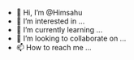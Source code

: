 - 👋 Hi, I’m @Himsahu
- 👀 I’m interested in ...
- 🌱 I’m currently learning ...
- 💞️ I’m looking to collaborate on ...
- 📫 How to reach me ...

<!---
Himsahu/Himsahu is a ✨ special ✨ repository because its `README.md` (this file) appears on your GitHub profile.
You can click the Preview link to take a look at your changes.
--->
